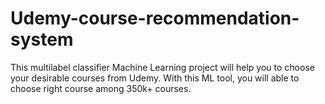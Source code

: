 # Udemy-course-recommendation-system
This multilabel classifier Machine Learning project will help you to choose your desirable courses from Udemy. With this ML tool, you will able to choose right course among 350k+ courses. 
